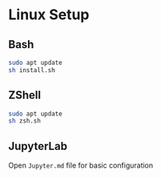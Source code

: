 # Linux Setup

## Bash
```bash
sudo apt update
sh install.sh
```

## ZShell
```bash
sudo apt update
sh zsh.sh
```

## JupyterLab
Open `Jupyter.md` file for basic configuration

